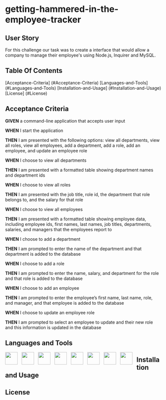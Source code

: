 # getting-hammered-in-the-employee-tracker

## User Story

For this challenge our task was to create a interface that would allow a company to manage their employee's using Node.js, Inquirer and MySQL.

## Table Of Contents

[Acceptance-Criteria] (#Acceptance-Criteria)
[Languages-and-Tools] (#Languages-and-Tools)
[Installation-and-Usage] (#Installation-and-Usage)
[License] (#License)

## Acceptance Criteria

**GIVEN** a command-line application that accepts user input

**WHEN** I start the application

**THEN** I am presented with the following options: view all departments, view all roles, view all employees, add a department, add a role, add an employee, and update an employee role

**WHEN** I choose to view all departments

**THEN** I am presented with a formatted table showing department names and department ids

**WHEN** I choose to view all roles

**THEN** I am presented with the job title, role id, the department that role belongs to, and the salary for that role

**WHEN** I choose to view all employees

**THEN** I am presented with a formatted table showing employee data, including employee ids, first names, last names, job titles, departments, salaries, and managers that the employees report to

**WHEN** I choose to add a department

**THEN** I am prompted to enter the name of the department and that department is added to the database

**WHEN** I choose to add a role

**THEN** I am prompted to enter the name, salary, and department for the role and that role is added to the database

**WHEN** I choose to add an employee

**THEN** I am prompted to enter the employee’s first name, last name, role, and manager, and that employee is added to the database

**WHEN** I choose to update an employee role

**THEN** I am prompted to select an employee to update and their new role and this information is updated in the database

## Languages and Tools

<img align="left" width="40px" style="padding-right:10px;" src="https://cdn.jsdelivr.net/gh/devicons/devicon/icons/express/express-original.svg">
<img align="left" width="40px" style="padding-right:10px;" src="https://cdn.jsdelivr.net/gh/devicons/devicon/icons/mysql/mysql-plain-wordmark.svg">
<img align="left" width="40px" style="padding-right:10px;" src="https://cdn.jsdelivr.net/gh/devicons/devicon/icons/npm/npm-original-wordmark.svg">
<img align="left" width="40px" style="padding-right:10px;" src="https://cdn.jsdelivr.net/gh/devicons/devicon/icons/javascript/javascript-plain.svg">
<img align="left" width="40px" style="padding-right:10px;" src="https://cdn.jsdelivr.net/gh/devicons/devicon/icons/bash/bash-original.svg">
<img align="left" width="40px" style="padding-right:10px;" src="https://cdn.jsdelivr.net/gh/devicons/devicon/icons/github/github-original.svg">
<img align="left" width="40px" style="padding-right:10px;" src="https://cdn.jsdelivr.net/gh/devicons/devicon/icons/nodejs/nodejs-original-wordmark.svg">
<img align="left" width="40px" style="padding-right:10px;" src="https://cdn.jsdelivr.net/gh/devicons/devicon/icons/visualstudio/visualstudio-plain.svg">


## Installation and Usage

## License

